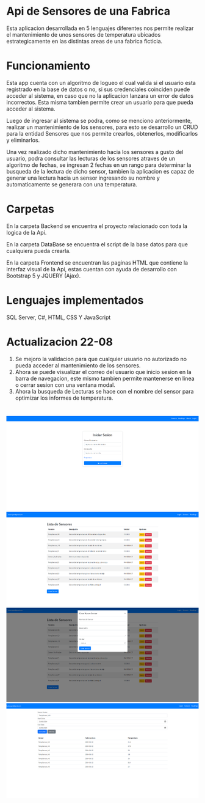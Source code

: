 # Api de Sensores de una Fabrica

Esta aplicacion desarrollada en 5 lenguajes diferentes nos permite realizar el mantenimiento de unos sensores de temperatura ubicados estrategicamente en las distintas areas de una fabrica ficticia.

# Funcionamiento

Esta app cuenta con un algoritmo de logueo el cual valida si el usuario esta registrado en la base de datos o no, si sus credenciales coinciden puede acceder al sistema, en caso que no la aplicacion lanzara un error de datos incorrectos. Esta misma tambien
permite crear un usuario para que pueda acceder al sistema.

Luego de ingresar al sistema se podra, como se menciono anteriormente, realizar un mantenimiento de los sensores, para esto se desarrollo un CRUD para la entidad Sensores que nos permite crearlos, obtenerlos, modificarlos y eliminarlos.

Una vez realizado dicho mantenimiento hacia los sensores a gusto del usuario, podra consultar las lecturas de los sensores atraves de un algoritmo de fechas, se ingresan 2 fechas en un rango para determinar la busqueda de la lectura de dicho sensor, tambien
la aplicacion es capaz de generar una lectura hacia un sensor ingresando su nombre y automaticamente se generara con una temperatura.

# Carpetas

En la carpeta Backend se encuentra el proyecto relacionado con toda la logica de la Api.

En la carpeta DataBase se encuentra el script de la base datos para que cualquiera pueda crearla.

En la carpeta Frontend se encuentran las paginas HTML que contiene la interfaz visual de la Api, estas cuentan con ayuda de desarrollo con Bootstrap 5 y JQUERY (Ajax).

# Lenguajes implementados

SQL Server, C#, HTML, CSS Y JavaScript

# Actualizacion 22-08

1. Se mejoro la validacion para que cualquier usuario no autorizado no pueda acceder al mantenimiento de los sensores.
2. Ahora se puede visualizar el correo del usuario que inicio sesion en la barra de navegacion, este mismo tambien permite mantenerse en linea o cerrar sesion con una ventana modal.
3. Ahora la busqueda de Lecturas se hace con el nombre del sensor para optimizar los informes de temperatura.

#

![Presentacion](Images/login.png)
![Sensores](Images/crud.png)
![Lecturas](Images/modal.png)
![Lecturas](Images/readings.png)
